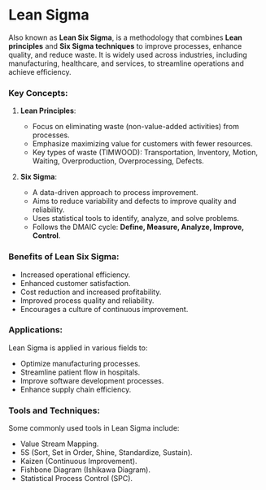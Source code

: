 # Lean Sigma
Also known as **Lean Six Sigma**, is a methodology that combines **Lean principles** and **Six Sigma techniques** to improve processes, enhance quality, and reduce waste. It is widely used across industries, including manufacturing, healthcare, and services, to streamline operations and achieve efficiency.

### Key Concepts:

1. **Lean Principles**:
   - Focus on eliminating waste (non-value-added activities) from processes.
   - Emphasize maximizing value for customers with fewer resources.
   - Key types of waste (TIMWOOD): Transportation, Inventory, Motion, Waiting, Overproduction, Overprocessing, Defects.

2. **Six Sigma**:
   - A data-driven approach to process improvement.
   - Aims to reduce variability and defects to improve quality and reliability.
   - Uses statistical tools to identify, analyze, and solve problems.
   - Follows the DMAIC cycle: **Define, Measure, Analyze, Improve, Control**.

### Benefits of Lean Six Sigma:
- Increased operational efficiency.
- Enhanced customer satisfaction.
- Cost reduction and increased profitability.
- Improved process quality and reliability.
- Encourages a culture of continuous improvement.

### Applications:
Lean Sigma is applied in various fields to:
- Optimize manufacturing processes.
- Streamline patient flow in hospitals.
- Improve software development processes.
- Enhance supply chain efficiency.

### Tools and Techniques:
Some commonly used tools in Lean Sigma include:
- Value Stream Mapping.
- 5S (Sort, Set in Order, Shine, Standardize, Sustain).
- Kaizen (Continuous Improvement).
- Fishbone Diagram (Ishikawa Diagram).
- Statistical Process Control (SPC).
